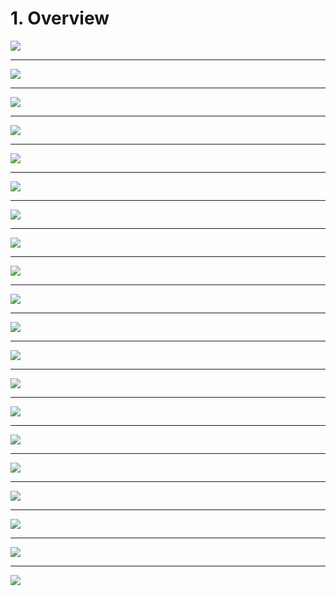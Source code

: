 # 1. Overview

![](Slides/videoframe_0.png)

---

![](Slides/videoframe_39446.png)

---

![](Slides/videoframe_56872.png)

---

![](Slides/videoframe_70395.png)

---

![](Slides/videoframe_122732.png)

---

![](Slides/videoframe_124183.png)

---

![](Slides/videoframe_154924.png)

---

![](Slides/videoframe_182536.png)

---

![](Slides/videoframe_200292.png)

---

![](Slides/videoframe_223430.png)

---

![](Slides/videoframe_231348.png)

---

![](Slides/videoframe_253069.png)

---

![](Slides/videoframe_293846.png)

---

![](Slides/videoframe_301577.png)

---

![](Slides/videoframe_337092.png)

---

![](Slides/videoframe_359360.png)

---

![](Slides/videoframe_471817.png)

---

![](Slides/videoframe_597372.png)

---

![](Slides/videoframe_681882.png)

---

![](Slides/videoframe_704988.png)
